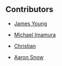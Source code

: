 ## Contributors

- [James Young][james]

- [Michael Imamura][michael]

- [Christian][christian]

- [Aaron Snow][aaron]



[james]: https://github.com/jamsyoung
[michael]: https://github.com/ZoogieZork
[christian]: https://github.com/CRHain88
[aaron]: https://github.com/aaronsnow

